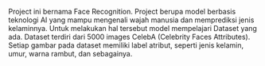 Project ini bernama Face Recognition.
Project berupa model berbasis teknologi AI yang mampu mengenali wajah manusia dan memprediksi jenis kelaminnya.
Untuk melakukan hal tersebut model mempelajari Dataset yang ada.
Dataset terdiri dari 5000 images CelebA (Celebrity Faces Attributes).
Setiap gambar pada dataset memiliki label atribut, seperti jenis kelamin, umur, warna rambut, dan sebagainya.

